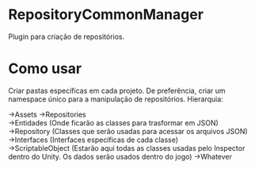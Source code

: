 # RepositoryCommonManager
Plugin para criação de repositórios.

# Como usar
Criar pastas específicas em cada projeto. De preferência, criar um namespace único para a manipulação de repositórios.
Hierarquia:

  ->Assets
    ->Repositories    
        ->Entidades (Onde ficarão as classes para trasformar em JSON)        
        ->Repository (Classes que serão usadas para acessar os arquivos JSON)        
          ->Interfaces (Interfaces específicas de cada classe)          
        ->ScriptableObject (Estarão aqui todas as classes usadas pelo Inspector dentro do Unity. Os dados serão usados dentro do jogo)
    ->Whatever
    
